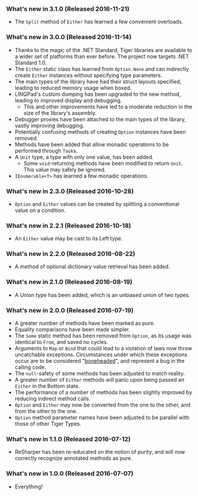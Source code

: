 ### What's new in 3.1.0 (Released 2016-11-21)

* The `Split` method of `Either` has learned a few convenient overloads.

### What's new in 3.0.0 (Released 2016-11-14)

* Thanks to the magic of the .NET Standard, Tiger libraries are available to a wider set of platforms than ever before. The project now targets .NET Standard 1.0.
* The `Either` static class has learned from `Option.None` and can indirectly create `Either` instances without specifying type parameters.
* The main types of the library have had their struct layouts specified, leading to reduced memory usage when boxed.
* LINQPad's custom dumping has been upgraded to the new method, leading to improved display and debugging.
  * This and other improvements have led to a moderate reduction in the size of the library's assembly.
* Debugger proxies have been attached to the main types of the library, vastly improving debugging.
* Potentially confusing methods of creating `Option` instances have been removed.
* Methods have been added that allow monadic operations to be performed through `Task`s.
* A `Unit` type, a type with only one value, has been added.
  * Some `void`-returning methods have been modified to return `Unit`. This value may safely be ignored.
* `IEnumerable<T>` has learned a few monadic operations.

### What's new in 2.3.0 (Released 2016-10-28)

* `Option` and `Either` values can be created by splitting a conventional value on a condition.

### What's new in 2.2.1 (Released 2016-10-18)

* An `Either` value may be cast to its Left type.

### What's new in 2.2.0 (Released 2016-08-22)

* A method of optional dictionary value retrieval has been added.

### What's new in 2.1.0 (Released 2016-08-19)

* A Union type has been added, which is an unbiased union of two types.

### What's new in 2.0.0 (Released 2016-07-19)

* A greater number of methods have been marked as pure.
* Equality comparisons have been made simpler.
* The `Some` static method has been removed from `Option`, as its usage was identical to `From`, and saved no cycles.
* Arguments to `Map` or `Bind` that could lead to a violation of laws now throw uncatchable exceptions. Circumstances under which these exceptions occur are to be considered "[boneheaded](https://blogs.msdn.microsoft.com/ericlippert/2008/09/10/vexing-exceptions/)", and represent a bug in the calling code.
* The `null`-safety of some methods has been adjusted to match reality.
* A greater number of `Either` methods will panic upon being passed an `Either` in the Bottom state.
* The performance of a number of methods has been slightly improved by reducing indirect method calls.
* `Option` and `Either` may now be converted from the one to the other, and from the other to the one.
* `Option` method parameter names have been adjusted to be parallel with those of other Tiger Types.

### What's new in 1.1.0 (Released 2016-07-12)

* ReSharper has been re-educated on the notion of purity, and will now correctly recognize annotated methods as pure.

### What's new in 1.0.0 (Released 2016-07-07)

* Everything!
